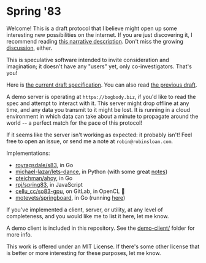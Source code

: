 # Spring '83

Welcome! This is a draft protocol that I believe might open up some interesting new possibilities on the internet. If you are just discovering it, I recommend reading [this narrative description](https://www.robinsloan.com/lab/specifying-spring-83/). Don't miss the growing [discussion](https://www.robinsloan.com/lab/specifying-spring-83/#discussion), either.

This is speculative software intended to invite consideration and imagination; it doesn't have any "users" yet, only co-investigators. That's you!

Here is [the current draft specification](draft-20220616.md). You can also read [the previous draft](draf-20220609.md).

A demo server is operating at `https://bogbody.biz`, if you'd like to read the spec and attempt to interact with it. This server might drop offline at any time, and any data you transmit to it might be lost. It is running in a cloud environment in which data can take about a minute to propagate around the world -- a perfect match for the pace of this protocol!

If it seems like the server isn't working as expected: it probably isn't! Feel free to open an issue, or send me a note at `robin@robinsloan.com`.

Implementations:

* [royragsdale/s83](https://github.com/royragsdale/s83), in Go
* [michael-lazar/lets-dance](https://github.com/michael-lazar/lets-dance), in Python (with some great [notes](https://github.com/michael-lazar/lets-dance/blob/main/Notes.md))
* [pteichman/ahoy](https://github.com/pteichman/ahoy), in Go
* [rpj/spring83](https://github.com/rpj/spring83), in JavaScript
* [cellu_cc/so83-gpu](https://gitlab.com/cellu_cc/so83-gpu), on GitLab, in OpenCL 🤯
* [motevets/springboard](https://github.com/motevets/springboard), in Go (running [here](https://spring83.kindrobot.ca))

If you've implemented a client, server, or utility, at any level of completeness, and you would like me to list it here, let me know.

A demo client is included in this repository. See the [demo-client/](demo-client/) folder for more info.

This work is offered under an MIT License. If there's some other license that is better or more interesting for these purposes, let me know.
